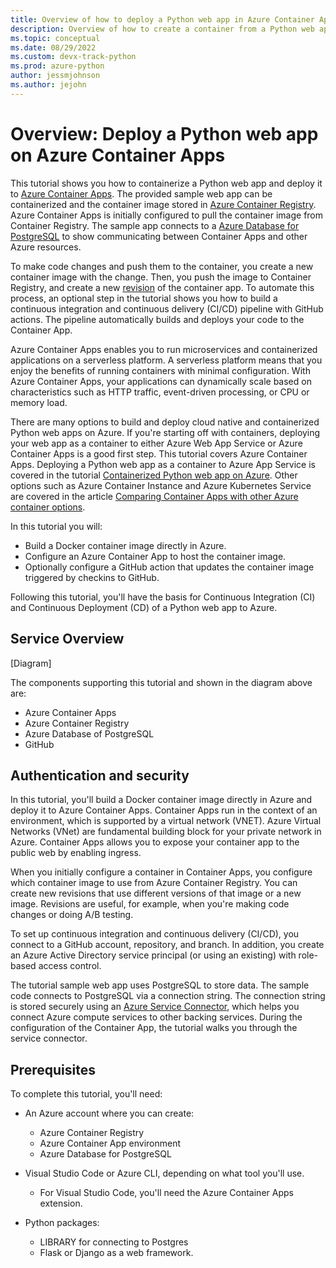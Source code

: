 ```yaml
---
title: Overview of how to deploy a Python web app in Azure Container Apps
description: Overview of how to create a container from a Python web app and deploy it to Azure Container Apps, a serverless platform for hosting containerized applications.
ms.topic: conceptual
ms.date: 08/29/2022
ms.custom: devx-track-python
ms.prod: azure-python
author: jessmjohnson
ms.author: jejohn
---
```


# Overview: Deploy a Python web app on Azure Container Apps

This tutorial shows you how to containerize a Python web app and deploy it to [Azure Container Apps](/azure/container-apps/). The provided sample web app can be containerized and the container image stored in [Azure Container Registry](/azure/container-registry). Azure Container Apps is initially configured to pull the container image from Container Registry. The sample app connects to a [Azure Database for PostgreSQL](/azure/postgresql/) to show communicating between Container Apps and other Azure resources. 

To make code changes and push them to the container, you create a new container image with the change. Then, you push the image to Container Registry, and create a new [revision](/azure/container-apps/revisions) of the container app. To automate this process, an optional step in the tutorial shows you how to build a continuous integration and continuous delivery (CI/CD) pipeline with GitHub actions. The pipeline automatically builds and deploys your code to the Container App. 

Azure Container Apps enables you to run microservices and containerized applications on a serverless platform. A serverless platform means that you enjoy the benefits of running containers with minimal configuration. With Azure Container Apps, your applications can dynamically scale based on characteristics such as HTTP traffic, event-driven processing, or CPU or memory load. 

There are many options to build and deploy cloud native and containerized Python web apps on Azure. If you're starting off with containers, deploying your web app as a container to either Azure Web App Service or Azure Container Apps is a good first step. This tutorial covers Azure Container Apps. Deploying a Python web app as a container to Azure App Service is covered in the tutorial [Containerized Python web app on Azure](./tutorial-containerize-deploy-python-web-app-azure-01.md). Other options such as Azure Container Instance and Azure Kubernetes Service are covered in the article [Comparing Container Apps with other Azure container options](/azure/container-apps/compare-options).

In this tutorial you will:

* Build a Docker container image directly in Azure.
* Configure an Azure Container App to host the container image.
* Optionally configure a GitHub action that updates the container image triggered by checkins to GitHub.

Following this tutorial, you'll have the basis for Continuous Integration (CI) and Continuous Deployment (CD) of a Python web app to Azure.

## Service Overview

\[Diagram\]

The components supporting this tutorial and shown in the diagram above are:

* Azure Container Apps
* Azure Container Registry
* Azure Database of PostgreSQL
* GitHub

## Authentication and security

In this tutorial, you'll build a Docker container image directly in Azure and deploy it to Azure Container Apps. Container Apps run in the context of an environment, which is supported by a virtual network (VNET). Azure Virtual Networks (VNet) are fundamental building block for your private network in Azure. Container Apps allows you to expose your container app to the public web by enabling ingress. 

When you initially configure a container in Container Apps, you configure which container image to use from Azure Container Registry. You can create new revisions that use different versions of that image or a new image. Revisions are useful, for example,  when you're making code changes or doing A/B testing. 

To set up continuous integration and continuous delivery (CI/CD), you connect to a GitHub account, repository, and branch. In addition, you create an Azure Active Directory service principal (or using an existing) with role-based access control.

The tutorial sample web app uses PostgreSQL to store data. The sample code connects to PostgreSQL via a connection string. The connection string is stored securely using an [Azure Service Connector](/azure/service-connector/overview), which helps you connect Azure compute services to other backing services. During the configuration of the Container App, the tutorial walks you through the service connector.

## Prerequisites

To complete this tutorial, you'll need:

* An Azure account where you can create:
  * Azure Container Registry
  * Azure Container App environment
  * Azure Database for PostgreSQL

* Visual Studio Code or Azure CLI, depending on what tool you'll use.
  * For Visual Studio Code, you'll need the Azure Container Apps extension.

* Python packages:
   * LIBRARY for connecting to Postgres
   * Flask or Django as a web framework.





